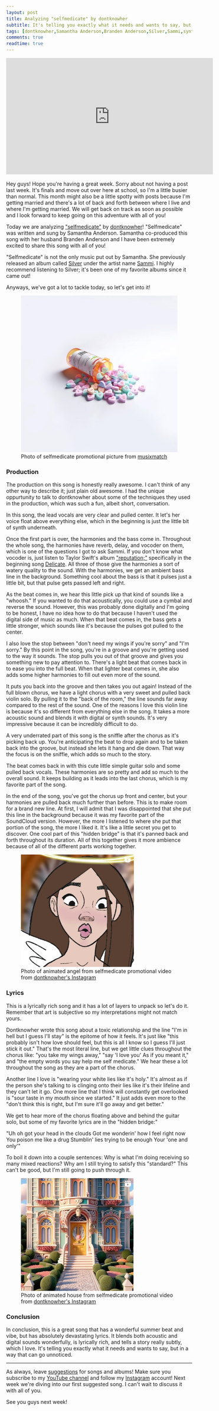 ```yaml
---
layout: post
title: Analyzing "selfmedicate" by dontknowher
subtitle: It's telling you exactly what it needs and wants to say, but in a way that can go unnoticed.
tags: [dontknowher,Samantha Anderson,Branden Anderson,Silver,Sammi,synth,reverb,delay,vocoder,digital,acoustic,SoundCloud,toxic relationship,Taylor Swift,reputation,delicate]
comments: true
readtime: true
---
```


<iframe width="560" height="315" src="https://www.youtube.com/embed/2MCAxxBTbdI?si=9fhQDrZ0jKl4bT5j" title="YouTube video player" frameborder="0" allow="accelerometer; autoplay; clipboard-write; encrypted-media; gyroscope; picture-in-picture; web-share" referrerpolicy="strict-origin-when-cross-origin" allowfullscreen></iframe>

Hey guys! Hope you're having a great week. Sorry about not having a post last week. It's finals and move out over here at school, so I'm a little busier than normal. This month might also be a little spotty with posts because I'm getting married and there's a lot of back and forth between where I live and where I'm getting married. We will get back on track as soon as possible and I look forward to keep going on this adventure with all of you!

Today we are analyzing ["selfmedicate"](https://youtu.be/lD3vbL7nh4o?si=aAuawVDte_nhFBE1) by [dontknowher](https://www.instagram.com/ohidontknowher)! "Selfmedicate" was written and sung by Samantha Anderson. Samantha co-produced this song with her husband Branden Anderson and I have been extremely excited to share this song with all of you!

"Selfmedicate" is not the only music put out by Samantha. She previously released an album called [Silver](https://youtube.com/playlist?list=OLAK5uy_kqU_V9SRdFP1mlSeJoZezWMPu_B-4petk&si=x_p05xaGPwmPcNNT) under the artist name [Sammi](https://open.spotify.com/artist/0EjuwzkEClffCLXE6qZZ0q). I highly recommend listening to Silver; it's been one of my favorite albums since it came out!

Anyways, we've got a lot to tackle today, so let's get into it!

<figure>
    <img src="/assets/img/selfmedicate-candy.jpg" alt="Photo of selfmedicate promotional picture.">
    <figcaption>Photo of selfmedicate promotional picture from <a href="https://www.musixmatch.com/de/songtext/dontknowher-1/Selfmedicate">musixmatch</a></figcaption>
</figure>

### Production

The production on this song is honestly really awesome. I can't think of any other way to describe it; just plain old awesome. I had the unique oppurtunity to talk to dontknowher about some of the techniques they used in the production, which was such a fun, albeit short, conversation.

In this song, the lead vocals are very clear and pulled center. It let's her voice float above everything else, which in the beginning is just the little bit of synth underneath.

Once the first part is over, the harmonies and the bass come in. Throughout the whole song, the harmonies have reverb, delay, and vocoder on them, which is one of the questions I got to ask Sammi. If you don't know what vocoder is, just listen to Taylor Swift's album ["reputation;"](https://youtube.com/playlist?list=PLbf3ayzuvZVU9NvZVGv4EE_YLlli0IEpt&si=mbSdAAQOuG7dnu70) specifically in the beginning song [Delicate](https://youtu.be/tCXGJQYZ9JA?si=W984o0XyGtoAxV0T). All three of those give the harmonies a sort of watery quality to the sound. With the harmonies, we get an ambient bass line in the background. Something cool about the bass is that it pulses just a little bit, but that pulse gets passed left and right.

As the beat comes in, we hear this little pick up that kind of sounds like a "whoosh." If you wanted to do that acoustically, you could use a cymbal and reverse the sound. However, this was probably done digitally and I'm going to be honest, I have no idea how to do that because I haven't used the digital side of music as much. When that beat comes in, the bass gets a little stronger, which sounds like it's because the pulses got pulled to the center.

I also love the stop between "don't need my wings if you're sorry" and "I'm sorry." By this point in the song, you're in a groove and you're getting used to the way it sounds. The stop pulls you out of that groove and gives you something new to pay attention to. There's a light beat that comes back in to ease you into the full beat. When that lighter beat comes in, she also adds some higher harmonies to fill out even more of the sound.

It puts you back into the groove and then takes you out again! Instead of the full blown chorus, we have a light chorus with a very sweet and pulled back violin solo. By pulling it to the "back of the room," the line sounds far away compared to the rest of the sound. One of the reasons I love this violin line is because it's so different from everything else in the song. It takes a more acoustic sound and blends it with digital or synth sounds. It's very impressive because it can be incredibly difficult to do.

A very underrated part of this song is the sniffle after the chorus as it's picking back up. You're anticipating the beat to drop again and to be taken back into the groove, but instead she lets it hang and die down. That way the focus is on the sniffle, which adds so much to the story.

The beat comes back in with this cute little simple guitar solo and some pulled back vocals. These harmonies are so pretty and add so much to the overall sound. It keeps building as it leads into the last chorus, which is my favorite part of the song.

In the end of the song, you've got the chorus up front and center, but your harmonies are pulled back much further than before. This is to make room for a brand new line. At first, I will admit that I was disappointed that she put this line in the background because it was my favorite part of the SoundCloud version. However, the more I listened to where she put that portion of the song, the more I liked it. It's like a little secret you get to discover. One cool part of this "hidden bridge" is that it's panned back and forth throughout its duration. All of this together gives it more ambience because of all of the different parts working together.

<figure>
    <img src="/assets/img/selfmedicate-angel.png" alt="Photo of animated angel from selfmedicate promotional video.">
    <figcaption>Photo of animated angel from selfmedicate promotional video from <a href="https://www.instagram.com/ohidontknowher/">dontknowher's Instagram</a></figcaption>
</figure>

### Lyrics

This is a lyrically rich song and it has a lot of layers to unpack so let's do it. Remember that art is subjective so my interpretations might not match yours.

Dontknowher wrote this song about a toxic relationship and the line "I'm in hell but I guess I'll stay" is the epitome of how it feels. It's just like "this probably isn't how love should feel, but this is all I know so I guess I'll just stick it out." That's the most literal line, but we get little clues throughout the chorus like: "you take my wings away," "say 'I love you' As if you meant it," and "the empty words you say help me self medicate." We hear these a lot throughout the song as they are a part of the chorus.

Another line I love is "wearing your white lies like it's holy." It's almost as if the person she's talking to is clinging onto their lies like it's their lifeline and they can't let it go. One more line that I think will constantly get overlooked is "sour taste in my mouth since we started." It just adds even more to the "don't think this is right, but I'm sure it'll go away and get better."

We get to hear more of the chorus floating above and behind the guitar solo, but some of my favorite lyrics are in the "hidden bridge:"

"Uh oh got your head in the clouds
Got me wonderin' how I feel right now
You poison me like a drug
Stumblin' lies trying to be enough
Your 'one and only'"

To boil it down into a couple sentences: Why is what I'm doing receiving so many mixed reactions? Why am I still trying to satisfy this "standard?" This can't be good, but I'm still going to push through it.

<figure>
    <img src="/assets/img/selfmedicate-house.png" alt="Photo of animated house from selfmedicate promotional video.">
    <figcaption>Photo of animated house from selfmedicate promotional video from <a href="https://www.instagram.com/ohidontknowher/">dontknowher's Instagram</a></figcaption>
</figure>

### Conclusion

In conclusion, this is a great song that has a wonderful summer beat and vibe, but has absolutely devastating lyrics. It blends both acoustic and digital sounds wonderfully, is lyrically rich, and tells a story really subtly, which I love. It's telling you exactly what it needs and wants to say, but in a way that can go unnoticed.

---

As always, leave [suggestions](/suggestionsform) for songs and albums! Make sure you subscribe to my [YouTube channel](https://www.youtube.com/channel/UCJjN0ekhHr2-lyNhRAMcpOA) and follow my [Instagram](https://www.instagram.com/musicbymadds23) account! Next week we're diving into our first suggested song. I can't wait to discuss it with all of you.

See you guys next week!